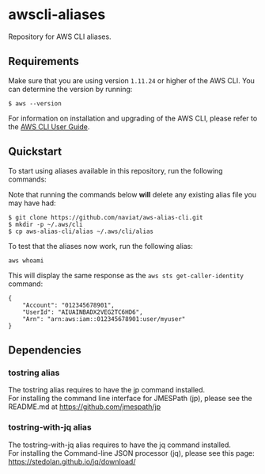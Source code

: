 # awscli-aliases
Repository for AWS CLI aliases.

## Requirements

Make sure that you are using version ``1.11.24`` or higher of the AWS CLI.
You can determine the version by running:
```
$ aws --version
```

For information on installation and upgrading of the AWS CLI, please refer
to the [AWS CLI User Guide](http://docs.aws.amazon.com/cli/latest/userguide/installing.html).


## Quickstart

To start using aliases available in this repository, run the following
commands:

Note that running the commands below **will** delete any existing alias
file you may have had:

```
$ git clone https://github.com/naviat/aws-alias-cli.git
$ mkdir -p ~/.aws/cli
$ cp aws-alias-cli/alias ~/.aws/cli/alias
```

To test that the aliases now work, run the following alias:
```
aws whoami
```

This will display the same response as the ``aws sts get-caller-identity``
command:
```
{
    "Account": "012345678901",
    "UserId": "AIUAINBADX2VEG2TC6HD6",
    "Arn": "arn:aws:iam::012345678901:user/myuser"
}
```

## Dependencies

### tostring alias
The tostring alias requires to have the jp command installed.  
For installing the command line interface for JMESPath (jp), please see the README.md at https://github.com/jmespath/jp

### tostring-with-jq alias
The tostring-with-jq alias requires to have the jq command installed.  
For installing the Command-line JSON processor (jq), please see this page: https://stedolan.github.io/jq/download/
